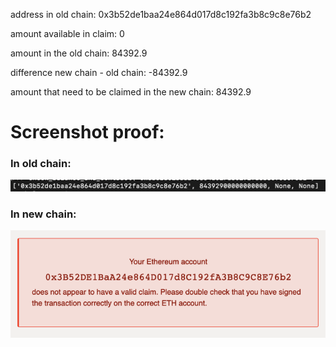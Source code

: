 address in old chain: 0x3b52de1baa24e864d017d8c192fa3b8c9c8e76b2

amount available in claim: 0

amount in the old chain: 84392.9

difference new chain - old chain: -84392.9

amount that need to be claimed in the new chain: 84392.9

# Screenshot proof:

### In old chain:
![0x3b52de1baa24e864d017d8c192fa3b8c9c8e76b2](../media/0x3b52de1baa24e864d017d8c192fa3b8c9c8e76b2-old-chain.png)

### In new chain:
![0x3b52de1baa24e864d017d8c192fa3b8c9c8e76b2](../media/0x3b52de1baa24e864d017d8c192fa3b8c9c8e76b2-new-chain.png)

